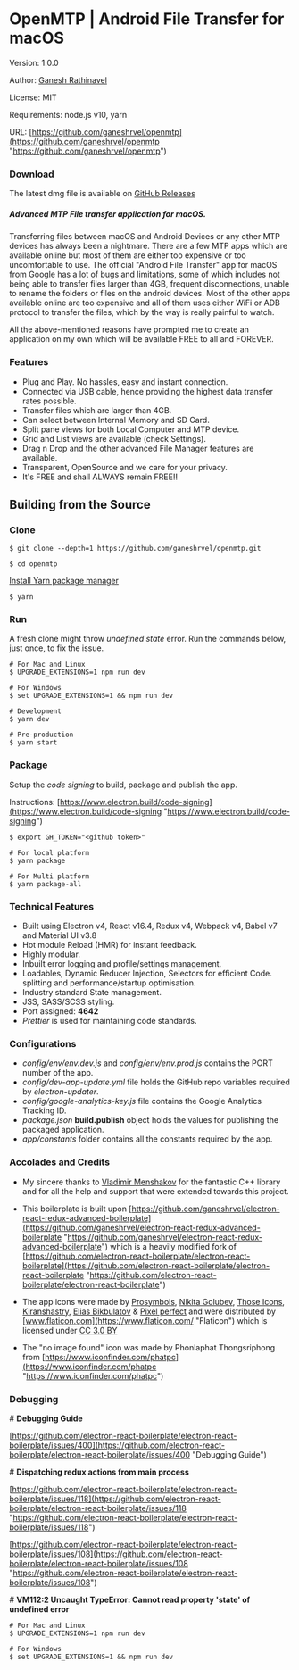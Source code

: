 # OpenMTP | Android File Transfer for macOS

Version: 1.0.0

Author: [Ganesh Rathinavel](https://www.linkedin.com/in/ganeshrvel "Ganesh Rathinavel")

License: MIT

Requirements: node.js v10, yarn

URL: [https://github.com/ganeshrvel/openmtp](https://github.com/ganeshrvel/openmtp "https://github.com/ganeshrvel/openmtp")



### Download
 The latest dmg file is available on [GitHub Releases](https://github.com/ganeshrvel/openmtp/releases "GitHub Releases")



##### Advanced MTP File transfer application for macOS.

 Transferring files between macOS and Android Devices or any other MTP devices has always been a nightmare. There are a few MTP apps which are available online but most of them are either too expensive or too uncomfortable to use. The official "Android File Transfer" app for macOS from Google has a lot of bugs and limitations, some of which includes not being able to transfer files larger than 4GB, frequent disconnections, unable to rename the folders or files on the android devices. Most of the other apps available online are too expensive and all of them uses either WiFi or ADB protocol to transfer the files, which by the way is really painful to watch.

 All the above-mentioned reasons have prompted me to create an application on my own which will be available FREE to all and FOREVER.

### Features
- Plug and Play. No hassles, easy and instant connection.
- Connected via USB cable, hence providing the highest data transfer rates possible.
- Transfer files which are larger than 4GB.
- Can select between Internal Memory and SD Card.
- Split pane views for both Local Computer and MTP device.
- Grid and List views are available (check Settings).
- Drag n Drop and the other advanced File Manager features are available.
- Transparent, OpenSource and we care for your privacy.
- It's FREE and shall ALWAYS remain FREE!!


## Building from the Source

### Clone
```shell
$ git clone --depth=1 https://github.com/ganeshrvel/openmtp.git

$ cd openmtp
```

[Install Yarn package manager](https://yarnpkg.com/lang/en/docs/install/ "Install Yarn package manager")

```shell
$ yarn
```

### Run
A fresh clone might throw *undefined state* error. Run the commands below, just once, to fix the issue.

```shell
# For Mac and Linux
$ UPGRADE_EXTENSIONS=1 npm run dev

# For Windows
$ set UPGRADE_EXTENSIONS=1 && npm run dev
```

```shell
# Development
$ yarn dev

# Pre-production
$ yarn start

```

### Package

Setup the *code signing* to build, package and publish the app.

Instructions: [https://www.electron.build/code-signing](https://www.electron.build/code-signing "https://www.electron.build/code-signing")

```shell
$ export GH_TOKEN="<github token>"
```

```shell
# For local platform
$ yarn package

# For Multi platform
$ yarn package-all
```

### Technical Features
- Built using Electron v4, React v16.4, Redux v4, Webpack v4, Babel v7 and Material UI v3.8
- Hot module Reload (HMR) for instant feedback.
- Highly modular.
- Inbuilt error logging and profile/settings management.
- Loadables, Dynamic Reducer Injection, Selectors for efficient Code. splitting and performance/startup optimisation.
- Industry standard State management.
- JSS, SASS/SCSS styling.
- Port assigned: **4642**
- *Prettier* is used for maintaining code standards.

### Configurations
- *config/env/env.dev.js* and *config/env/env.prod.js* contains the PORT number of the app.
- *config/dev-app-update.yml* file holds the GitHub repo variables required by *electron-updater*.
- *config/google-analytics-key.js* file contains the Google Analytics Tracking ID.
- *package.json* **build.publish** object holds the values for publishing the packaged application.
- *app/constants* folder contains all the constants required by the app.

### Accolades and Credits

- My sincere thanks to [Vladimir Menshakov](https://github.com/whoozle "Vladimir Menshakov") for the fantastic C++ library and for all the help and support that were extended towards this project.

- This boilerplate is built upon [https://github.com/ganeshrvel/electron-react-redux-advanced-boilerplate](https://github.com/ganeshrvel/electron-react-redux-advanced-boilerplate "https://github.com/ganeshrvel/electron-react-redux-advanced-boilerplate") which is a heavily modified fork of [https://github.com/electron-react-boilerplate/electron-react-boilerplate](https://github.com/electron-react-boilerplate/electron-react-boilerplate "https://github.com/electron-react-boilerplate/electron-react-boilerplate")


 - The app icons were made by [Prosymbols](https://www.flaticon.com/authors/prosymbols "Prosymbols"), [Nikita Golubev](https://www.flaticon.com/authors/nikita-golubev "Nikita Golubev"), [Those Icons](https://www.flaticon.com/authors/those-icons "Those Icons"), [Kiranshastry](https://www.flaticon.com/authors/kiranshastry "Kiranshastry"), [Elias Bikbulatov](https://www.flaticon.com/authors/elias-bikbulatov "Elias Bikbulatov") & [Pixel perfect](https://www.flaticon.com/authors/pixel-perfect "Pixel perfect") and were distributed by [www.flaticon.com](https://www.flaticon.com/ "Flaticon") which is licensed under [CC 3.0 BY](http://creativecommons.org/licenses/by/3.0/ "Creative Commons BY 3.0")
 
- The "no image found" icon was made by Phonlaphat Thongsriphong from [https://www.iconfinder.com/phatpc](https://www.iconfinder.com/phatpc "https://www.iconfinder.com/phatpc")
 
### Debugging
 
\# **Debugging Guide**

[https://github.com/electron-react-boilerplate/electron-react-boilerplate/issues/400](https://github.com/electron-react-boilerplate/electron-react-boilerplate/issues/400 "Debugging Guide")

\# **Dispatching redux actions from main process**

[https://github.com/electron-react-boilerplate/electron-react-boilerplate/issues/118](https://github.com/electron-react-boilerplate/electron-react-boilerplate/issues/118 "https://github.com/electron-react-boilerplate/electron-react-boilerplate/issues/118")

[https://github.com/electron-react-boilerplate/electron-react-boilerplate/issues/108](https://github.com/electron-react-boilerplate/electron-react-boilerplate/issues/108 "https://github.com/electron-react-boilerplate/electron-react-boilerplate/issues/108")

\# **VM112:2 Uncaught TypeError: Cannot read property 'state' of undefined error**

```shell
# For Mac and Linux
$ UPGRADE_EXTENSIONS=1 npm run dev

# For Windows
$ set UPGRADE_EXTENSIONS=1 && npm run dev
```
